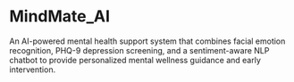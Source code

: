 # MindMate_AI
An AI-powered mental health support system that combines facial emotion recognition, PHQ-9 depression screening, and a sentiment-aware NLP chatbot to provide personalized mental wellness guidance and early intervention.
